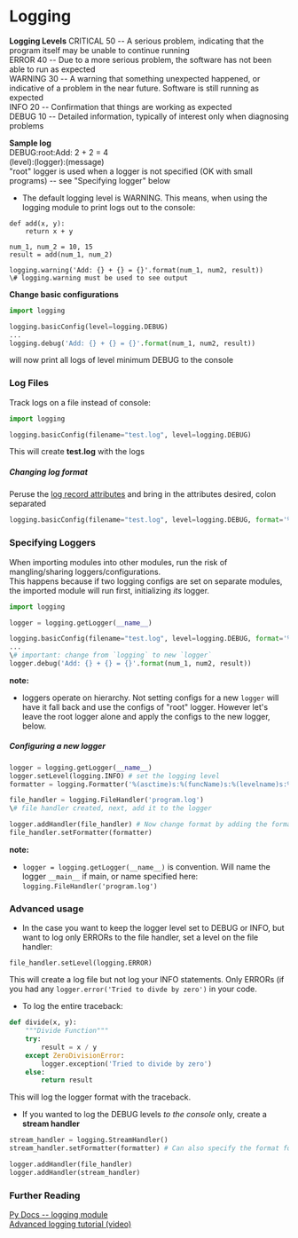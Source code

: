 # Logging

__Logging Levels__
CRITICAL	50 -- A serious problem, indicating that the program itself may be unable to continue running  
ERROR	40 -- Due to a more serious problem, the software has not been able to run as expected  
WARNING	30 -- A warning that something unexpected happened, or indicative of a problem in the near future. Software is still running as expected  
INFO	20 -- Confirmation that things are working as expected  
DEBUG	10 -- Detailed information, typically of interest only when diagnosing problems  

__Sample log__  
DEBUG:root:Add: 2 + 2 = 4  
(level):(logger):(message)  
"root" logger is used when a logger is not specified (OK with small programs) -- see "Specifying logger" below  


* The default logging level is WARNING. This means, when using the logging module to print logs out to the console:
```
def add(x, y):
    return x + y

num_1, num_2 = 10, 15
result = add(num_1, num_2)

logging.warning('Add: {} + {} = {}'.format(num_1, num2, result))
\# logging.warning must be used to see output
```

__Change basic configurations__
```python
import logging

logging.basicConfig(level=logging.DEBUG)
...
logging.debug('Add: {} + {} = {}'.format(num_1, num2, result))

```
will now print all logs of level minimum DEBUG to the console  


### Log Files  
Track logs on a file instead of console:  

```python
import logging

logging.basicConfig(filename="test.log", level=logging.DEBUG)
```
This will create __test.log__ with the logs  


##### Changing log format

Peruse the [log record attributes](https://docs.python.org/3/library/logging.html#logrecord-attributes) and bring in the attributes desired, colon separated

```python
logging.basicConfig(filename="test.log", level=logging.DEBUG, format='%(asctime)s:%(funcName)s:%(levelname)s:%(message)s')
```

### Specifying Loggers  
When importing modules into other modules, run the risk of mangling/sharing loggers/configurations.  
This happens because if two logging configs are set on separate modules, the imported module will run first, initializing *its* logger.  

```python
import logging

logger = logging.getLogger(__name__)

logging.basicConfig(filename="test.log", level=logging.DEBUG, format='%(asctime)s:%(funcName)s:%(levelname)s:%(message)s')
...
\# important: change from `logging` to new `logger`
logger.debug('Add: {} + {} = {}'.format(num_1, num2, result))
```
__note:__  
* loggers operate on hierarchy. Not setting configs for a new `logger` will have it fall back and use the configs of "root" logger.  However let's leave the root logger alone and apply the configs to the new logger, below.  


##### Configuring a new logger  

```python
logger = logging.getLogger(__name__)
logger.setLevel(logging.INFO) # set the logging level
formatter = logging.Formatter('%(asctime)s:%(funcName)s:%(levelname)s:%(message)s')

file_handler = logging.FileHandler('program.log')
\# file handler created, next, add it to the logger

logger.addHandler(file_handler) # Now change format by adding the formatting to the *file handler* and *not the logger*
file_handler.setFormatter(formatter)
```
__note:__  
* `logger = logging.getLogger(__name__)` is convention. Will name the logger `__main__` if main, or name specified here: `logging.FileHandler('program.log')`  



### Advanced usage  
* In the case you want to keep the logger level set to DEBUG or INFO, but want to log only ERRORs to the file handler, set a level on the file handler:  
```
file_handler.setLevel(logging.ERROR)
```
This will create a log file but not log your INFO statements. Only ERRORs (if you had any `logger.error('Tried to divde by zero')` in your code.  


* To log the entire traceback:  
```python
def divide(x, y):
    """Divide Function"""
    try:
        result = x / y
    except ZeroDivisionError:
        logger.exception('Tried to divide by zero')
    else:
        return result
```
This will log the logger format with the traceback.  


* If you wanted to log the DEBUG levels *to the console* only, create a __stream handler__

```python
stream_handler = logging.StreamHandler()
stream_handler.setFormatter(formatter) # Can also specify the format for the stream handler. Will output to console formatted.

logger.addHandler(file_handler)
logger.addHandler(stream_handler)
```  


### Further Reading  
[Py Docs -- logging module](https://docs.python.org/3/library/logging.html#module-logging)  
[Advanced logging tutorial (video)](https://www.youtube.com/watch?v=jxmzY9soFXg)  